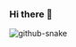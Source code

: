 ### Hi there 👋

<!--
**FacePunch1337/FacePunch1337** is a ✨ _special_ ✨ repository because its `README.md` (this file) appears on your GitHub profile.

Here are some ideas to get you started:

- 🔭 I’m currently working on ...
- 🌱 I’m currently learning ...
- 👯 I’m looking to collaborate on ...
- 🤔 I’m looking for help with ...
- 💬 Ask me about ...
- 📫 How to reach me: ...
- 😄 Pronouns: ...
- ⚡ Fun fact: ...
-->


  <img alt="github-snake" src="https://github.com/FacePunch1337/FacePunch1337/blob/output/github-contribution-grid-snake.gif" />


